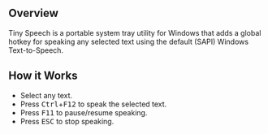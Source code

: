 ## Overview

Tiny Speech is a portable system tray utility for Windows that adds a global
hotkey for speaking any selected text using the default (SAPI) Windows
Text-to-Speech.
  
## How it Works

- Select any text.
- Press <kbd>Ctrl</kbd>+<kbd>F12</kbd> to speak the selected text.
- Press <kbd>F11</kbd> to pause/resume speaking.
- Press <kbd>ESC</kbd> to stop speaking.
